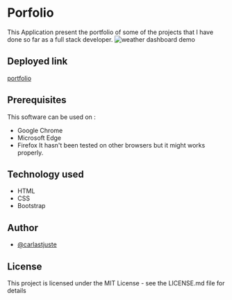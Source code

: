 # Porfolio
This Application present the portfolio of some of the projects that I have done so far as a full stack developer.
![weather dashboard demo](/img/CarlaSTJUSTE_Portfolio.gif)

## Deployed link
[portfolio](https://carlastjuste.github.io/Portfolio/)

## Prerequisites
This software can be used on :
* Google Chrome
* Microsoft Edge   
* Firefox
 It hasn't been tested on other browsers but it might works properly.  

## Technology used
* HTML
* CSS
* Bootstrap

 ## Author
* [@carlastjuste](http://github.com/carlastjuste)

## License
This project is licensed under the MIT License - see the LICENSE.md file for details

